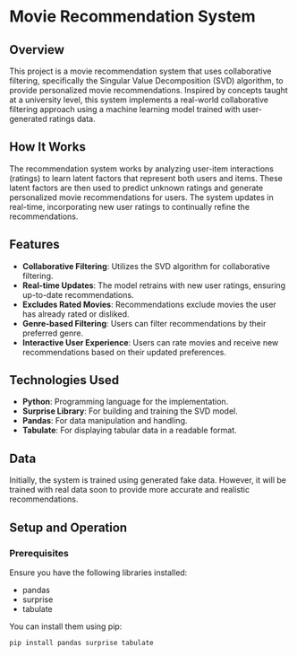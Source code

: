 # Movie Recommendation System

## Overview

This project is a movie recommendation system that uses collaborative filtering, specifically the Singular Value Decomposition (SVD) algorithm, to provide personalized movie recommendations. Inspired by concepts taught at a university level, this system implements a real-world collaborative filtering approach using a machine learning model trained with user-generated ratings data.

## How It Works

The recommendation system works by analyzing user-item interactions (ratings) to learn latent factors that represent both users and items. These latent factors are then used to predict unknown ratings and generate personalized movie recommendations for users. The system updates in real-time, incorporating new user ratings to continually refine the recommendations.

## Features

- **Collaborative Filtering**: Utilizes the SVD algorithm for collaborative filtering.
- **Real-time Updates**: The model retrains with new user ratings, ensuring up-to-date recommendations.
- **Excludes Rated Movies**: Recommendations exclude movies the user has already rated or disliked.
- **Genre-based Filtering**: Users can filter recommendations by their preferred genre.
- **Interactive User Experience**: Users can rate movies and receive new recommendations based on their updated preferences.

## Technologies Used

- **Python**: Programming language for the implementation.
- **Surprise Library**: For building and training the SVD model.
- **Pandas**: For data manipulation and handling.
- **Tabulate**: For displaying tabular data in a readable format.

## Data

Initially, the system is trained using generated fake data. However, it will be trained with real data soon to provide more accurate and realistic recommendations.

## Setup and Operation

### Prerequisites

Ensure you have the following libraries installed:
- pandas
- surprise
- tabulate

You can install them using pip:
```bash
pip install pandas surprise tabulate
